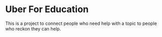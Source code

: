 # Uber For Education

This is a project to connect people who need help with a topic to people who reckon they can help.